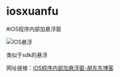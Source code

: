 # iosxuanfu
#iOS程序内部加悬浮窗

![IOS悬浮](http://cdn.hudongdong.com/content/uploadfile/201502/b43b1423729828.png)

类似于sdk的悬浮

网址链接：[iOS程序内部加悬浮窗-胡东东博客](http://www.hudongdong.com/oc/27.html)
